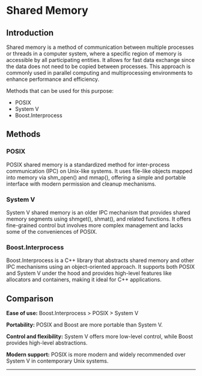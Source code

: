 # Shared Memory
## Introduction
Shared memory is a method of communication between multiple processes or threads in a computer system, where a specific region of memory is accessible by all participating entities. It allows for fast data exchange since the data does not need to be copied between processes. This approach is commonly used in parallel computing and multiprocessing environments to enhance performance and efficiency.  

Methods that can be used for this purpose:
- POSIX
- System V
- Boost.Interprocess

## Methods
### POSIX
POSIX shared memory is a standardized method for inter-process communication (IPC) on Unix-like systems. It uses file-like objects mapped into memory via shm_open() and mmap(), offering a simple and portable interface with modern permission and cleanup mechanisms.

### System V
System V shared memory is an older IPC mechanism that provides shared memory segments using shmget(), shmat(), and related functions. It offers fine-grained control but involves more complex management and lacks some of the conveniences of POSIX.

### Boost.Interprocess
Boost.Interprocess is a C++ library that abstracts shared memory and other IPC mechanisms using an object-oriented approach. It supports both POSIX and System V under the hood and provides high-level features like allocators and containers, making it ideal for C++ applications.

## Comparison
**Ease of use:** Boost.Interprocess > POSIX > System V  
  
**Portability:** POSIX and Boost are more portable than System V.  
  
**Control and flexibility:** System V offers more low-level control, while Boost provides high-level abstractions.  
  
**Modern support:** POSIX is more modern and widely recommended over System V in contemporary Unix systems.  

___